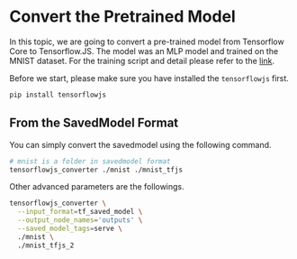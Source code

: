 # Convert the Pretrained Model

In this topic, we are going to convert a pre-trained model from Tensorflow Core to Tensorflow.JS. The model was an MLP model and trained on the MNIST dataset. For the training script and detail please refer to the [link](https://github.com/jiankaiwang/aiot/blob/master/tensorrt/trainingMNIST.md).

Before we start, please make sure you have installed the `tensorflowjs` first.

```sh
pip install tensorflowjs
```

## From the SavedModel Format

You can simply convert the savedmodel using the following command.

```sh
# mnist is a folder in savedmodel format
tensorflowjs_converter ./mnist ./mnist_tfjs
```

Other advanced parameters are the followings.

```sh
tensorflowjs_converter \
  --input_format=tf_saved_model \
  --output_node_names='outputs' \
  --saved_model_tags=serve \
  ./mnist \
  ./mnist_tfjs_2
```